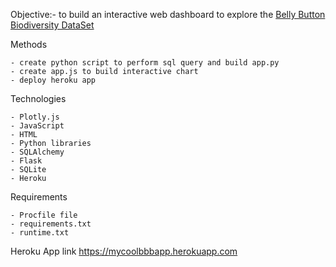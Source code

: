 
Objective:- to build an interactive web dashboard to explore the [Belly Button Biodiversity DataSet](http://robdunnlab.com/projects/belly-button-biodiversity/)

Methods

	- create python script to perform sql query and build app.py
	- create app.js to build interactive chart 
	- deploy heroku app 

Technologies

	- Plotly.js
	- JavaScript
	- HTML
	- Python libraries 
	- SQLAlchemy
	- Flask
	- SQLite
	- Heroku 

Requirements 

	- Procfile file
	- requirements.txt
	- runtime.txt

Heroku App link
https://mycoolbbbapp.herokuapp.com

